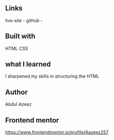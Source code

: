 ## Links

live-site -
github -

## Built with

HTML
CSS

## what I learned

I sharpened my skills in structuring the HTML

## Author

Abdul Azeez

## Frontend mentor

https://www.frontendmentor.io/profile/Aazeez257
